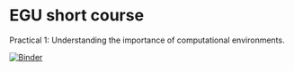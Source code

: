 # EGU short course

Practical 1: Understanding the importance of computational environments.

[![Binder](https://mybinder.org/badge_logo.svg)](https://mybinder.org/v2/gh/MarkusKonk/egu_shortcourse.git/map2)
